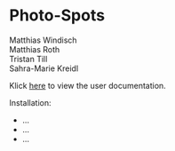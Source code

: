 # Photo-Spots

Matthias Windisch<br>
Matthias Roth<br>
Tristan Till<br>
Sahra-Marie Kreidl<br>

Klick [here](https://...) to view the user documentation.

Installation:
- ...
- ...
- ...

